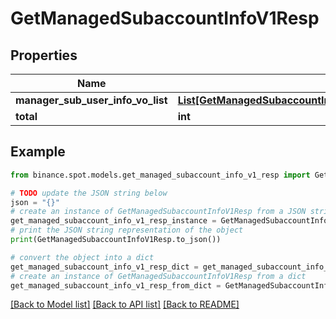 # GetManagedSubaccountInfoV1Resp


## Properties

Name | Type | Description | Notes
------------ | ------------- | ------------- | -------------
**manager_sub_user_info_vo_list** | [**List[GetManagedSubaccountInfoV1RespManagerSubUserInfoVoListInner]**](GetManagedSubaccountInfoV1RespManagerSubUserInfoVoListInner.md) |  | [optional] 
**total** | **int** |  | [optional] 

## Example

```python
from binance.spot.models.get_managed_subaccount_info_v1_resp import GetManagedSubaccountInfoV1Resp

# TODO update the JSON string below
json = "{}"
# create an instance of GetManagedSubaccountInfoV1Resp from a JSON string
get_managed_subaccount_info_v1_resp_instance = GetManagedSubaccountInfoV1Resp.from_json(json)
# print the JSON string representation of the object
print(GetManagedSubaccountInfoV1Resp.to_json())

# convert the object into a dict
get_managed_subaccount_info_v1_resp_dict = get_managed_subaccount_info_v1_resp_instance.to_dict()
# create an instance of GetManagedSubaccountInfoV1Resp from a dict
get_managed_subaccount_info_v1_resp_from_dict = GetManagedSubaccountInfoV1Resp.from_dict(get_managed_subaccount_info_v1_resp_dict)
```
[[Back to Model list]](../README.md#documentation-for-models) [[Back to API list]](../README.md#documentation-for-api-endpoints) [[Back to README]](../README.md)


